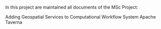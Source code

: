 In this project are maintained all documents of the MSc Project:

Adding Geospatial Services to Computational Workflow System Apache Taverna